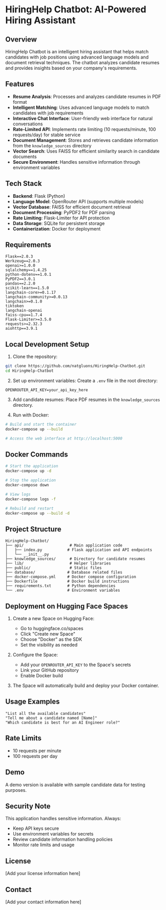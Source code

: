 # HiringHelp Chatbot: AI-Powered Hiring Assistant

## Overview
HiringHelp Chatbot is an intelligent hiring assistant that helps match candidates with job positions using advanced language models and document retrieval techniques. The chatbot analyzes candidate resumes and provides insights based on your company's requirements.

## Features
- **Resume Analysis**: Processes and analyzes candidate resumes in PDF format
- **Intelligent Matching**: Uses advanced language models to match candidates with job requirements
- **Interactive Chat Interface**: User-friendly web interface for natural conversations
- **Rate-Limited API**: Implements rate limiting (10 requests/minute, 100 requests/day) for stable service
- **Document Management**: Stores and retrieves candidate information from the `knowledge_sources` directory
- **Vector Search**: Uses FAISS for efficient similarity search in candidate documents
- **Secure Environment**: Handles sensitive information through environment variables

## Tech Stack
- **Backend**: Flask (Python)
- **Language Model**: OpenRouter API (supports multiple models)
- **Vector Database**: FAISS for efficient document retrieval
- **Document Processing**: PyPDF2 for PDF parsing
- **Rate Limiting**: Flask-Limiter for API protection
- **Data Storage**: SQLite for persistent storage
- **Containerization**: Docker for deployment

## Requirements
```
Flask==2.0.3
Werkzeug==2.0.3
openai>=1.0.0
sqlalchemy==1.4.25
python-dotenv==1.0.1
PyPDF2==3.0.1
pandas==2.2.0
scikit-learn==1.5.0
langchain-core>=0.1.17
langchain-community>=0.0.13
langchain>=0.1.0
tiktoken
langchain-openai
faiss-cpu==1.7.4
Flask-Limiter>=3.5.0
requests>=2.32.3
aiohttp==3.9.1
```

## Local Development Setup

1. Clone the repository:
```bash
git clone https://github.com/natgluons/HiringHelp-Chatbot.git
cd HiringHelp-Chatbot
```

2. Set up environment variables:
Create a `.env` file in the root directory:
```
OPENROUTER_API_KEY=your_api_key_here
```

3. Add candidate resumes:
Place PDF resumes in the `knowledge_sources` directory.

4. Run with Docker:
```bash
# Build and start the container
docker-compose up --build

# Access the web interface at http://localhost:5000
```

## Docker Commands
```bash
# Start the application
docker-compose up -d

# Stop the application
docker-compose down

# View logs
docker-compose logs -f

# Rebuild and restart
docker-compose up --build -d
```

## Project Structure
```
HiringHelp-Chatbot/
├── api/                    # Main application code
│   ├── index.py           # Flask application and API endpoints
│   └── __init__.py
├── knowledge_sources/      # Directory for candidate resumes
├── lib/                    # Helper libraries
├── public/                 # Static files
├── database/              # Database related files
├── docker-compose.yml     # Docker compose configuration
├── Dockerfile             # Docker build instructions
├── requirements.txt       # Python dependencies
└── .env                   # Environment variables
```

## Deployment on Hugging Face Spaces

1. Create a new Space on Hugging Face:
   - Go to huggingface.co/spaces
   - Click "Create new Space"
   - Choose "Docker" as the SDK
   - Set the visibility as needed

2. Configure the Space:
   - Add your `OPENROUTER_API_KEY` to the Space's secrets
   - Link your GitHub repository
   - Enable Docker build

3. The Space will automatically build and deploy your Docker container.

## Usage Examples
```
"List all the available candidates"
"Tell me about a candidate named [Name]"
"Which candidate is best for an AI Engineer role?"
```

## Rate Limits
- 10 requests per minute
- 100 requests per day

## Demo
A demo version is available with sample candidate data for testing purposes.

## Security Note
This application handles sensitive information. Always:
- Keep API keys secure
- Use environment variables for secrets
- Review candidate information handling policies
- Monitor rate limits and usage

## License
[Add your license information here]

## Contact
[Add your contact information here]

